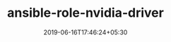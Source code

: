 ---
title: "ansible-role-nvidia-driver"
date: 2019-06-16T17:46:24+05:30
type: "organisations"
org_name: "NVIDIA Corporation"
repo_desc: "NA"
repo_link: https://github.com/NVIDIA/ansible-role-nvidia-driver
---